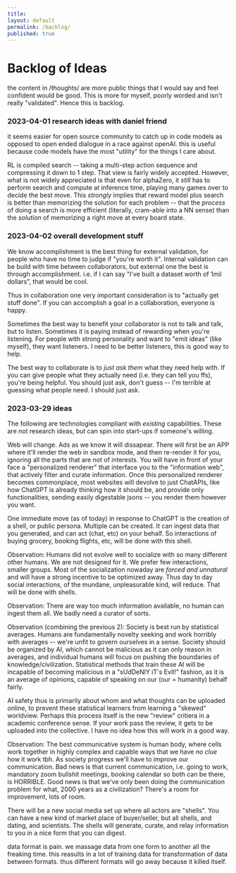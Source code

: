 ```yaml
---
title:
layout: default
permalink: /backlog/
published: true
---
```


# Backlog of Ideas

the content in /thoughts/ are more public things that I would say and feel confident would be good. 
This is more for myself, poorly worded and isn't really "validated". Hence this is backlog.

### 2023-04-01 research ideas with daniel friend

it seems easier for open source community to catch up in code models as opposed to open ended dialogue in a race against openAI. this is useful because code models have the most "utility" for the things I care about.

RL is compiled search -- taking a multi-step action sequence and compressing it down to 1 step. That view is fairly widely accepted. However, what is not widely appreciated is that even for alphaZero, it _still_ has to perform search and compute at inference time, playing many games over to decide the best move. This _strongly_ implies that reward model plus search is better than memorizing the solution for each problem -- that the _process_ of doing a search is more efficient (literally, cram-able into a NN sense) than the _solution_ of memorizing a right move at every board state.

### 2023-04-02 overall development stuff

We know accomplishment is the best thing for external validation, for people who have no time to judge if "you're worth it". Internal validation can be build with time between collaborators, but external one the best is through accomplishment. i.e. if I can say "I've built a dataset worth of 1mil dollars", that would be cool.

Thus in collaboration one very important consideration is to "actually get stuff done". If you can accomplish a goal in a collaboration, everyone is happy.

Sometimes the best way to benefit your collaborator is not to talk and talk, but to listen. Sometimes it is paying instead of rewarding when you're listening. For people with strong personality and want to "emit ideas" (like myself), they want listeners. I need to be better listeners, this is good way to help.

The best way to collaborate is to _just ask them_ what they need help with. If you can give people what they actually need (i.e. they can tell you ffs), you're being helpful. You should just ask, don't guess -- I'm terrible at guessing what people need. I should just ask.

### 2023-03-29 ideas

The following are technologies compliant with _existing_ capabilities. These are not research ideas, but can spin into start-ups if someone's willing.

Web will change. Ads as we know it will dissapear. There will first be an APP where it'll render the web in sandbox mode, and then re-render it for you, ignoring all the parts that are not of interests. You will have in front of your face a "personalized renderer" that interface you to the "information web", that actively filter and curate information. Once this personalized renderer becomes commonplace, most websites will devolve to just ChatAPIs, like how ChatGPT is already thinking how it should be, and provide only functionalities, sending easily digestable jsons -- you render them however you want.

One immediate move (as of today) in response to ChatGPT is the creation of a shell, or public persona. Multiple can be created. It can ingest data that you generated, and can act (chat, etc) on your behalf. So interactions of buying grocery, booking flights, etc, will be done with this shell.

Observation: Humans did not evolve well to socialize with so many different other humans. We are not designed for it. We prefer few interactions, smaller groups. Most of the socialization nowaday are _forced and unnatural_ and will have a strong incentive to be optimized away. Thus day to day social interactions, of the mundane, unpleasurable kind, will reduce. That will be done with shells.

Observation: There are way too much information available, no human can ingest them all. We badly need a curator of sorts.

Observation (combining the previous 2): Society is best run by statistical averages. Humans are fundamentally novelty seeking and work horribly with averages -- we're unfit to govern ourselves in a sense. Society should be organized by AI, which cannot be malicious as it can only reason in averages, and individual humans will focus on pushing the boundaries of knowledge/civilization. Statistical methods that train these AI will be incapable of becoming malicious in a "sUdDeNlY iT's EvIl!" fashion, as it is an average of opinions, capable of speaking on our (our = humanity) behalf fairly.

AI safety thus is primarily about whom and what thoughts can be uploaded online, to prevent these statistical learners from learning a "skewed" worldview. Perhaps this process itself is the new "review" critiera in a academic conference sense. If your work pass the review, it gets to be uploaded into the collective. I have no idea how this will work in a good way.

Observation: The best communicative system is human body, where cells work together in highly complex and capable ways that we have _no clue_ how it work tbh. As society progress we'll have to improve our communication. Bad news is that current communication, i.e. going to work, mandatory zoom bullshit meetings, booking calendar so both can be there, is HORRIBLE. Good news is that we've only been doing the communication problem for what, 2000 years as a civilization? There's a room for improvement, lots of room.

There will be a new social media set up where all actors are "shells". You can have a new kind of market place of buyer/seller, but all shells, and dating, and scientists. The shells will generate, curate, and relay information to you in a nice form that you can digest. 

data format is pain. we massage data from one form to another all the freaking time. this reasults in a lot of training data for transformation of data between formats. thus different formats will go away because it killed itself.